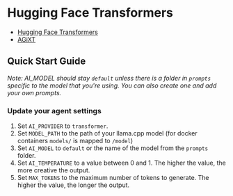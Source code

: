 # Hugging Face Transformers
- [Hugging Face Transformers](https://huggingface.co/docs/transformers/index)
- [AGiXT](https://github.com/Josh-XT/AGiXT)

## Quick Start Guide
_Note: AI_MODEL should stay `default` unless there is a folder in `prompts` specific to the model that you're using. You can also create one and add your own prompts._
### Update your agent settings
1. Set `AI_PROVIDER` to `transformer`.
2. Set `MODEL_PATH` to the path of your llama.cpp model (for docker containers `models/` is mapped to `/model`)
3. Set `AI_MODEL` to `default` or the name of the model from the `prompts` folder.
4. Set `AI_TEMPERATURE` to a value between 0 and 1. The higher the value, the more creative the output.
5. Set `MAX_TOKENS` to the maximum number of tokens to generate. The higher the value, the longer the output.